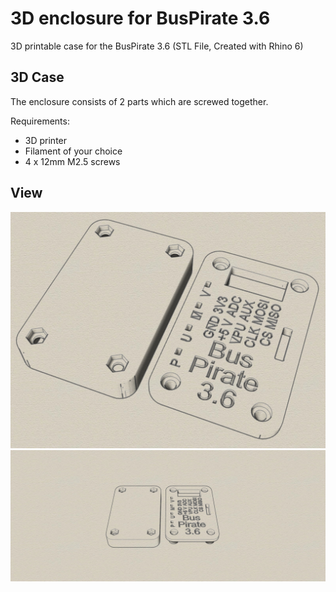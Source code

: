 # 3D enclosure for BusPirate 3.6
3D printable case for the BusPirate 3.6 (STL File, Created with Rhino 6)

## 3D Case

The enclosure consists of 2 parts which are screwed together. 

Requirements:
* 3D printer 
* Filament of your choice
* 4 x 12mm M2.5 screws

## View
![Example Case](iso.jpg)
![Example Case](outside.jpg)

